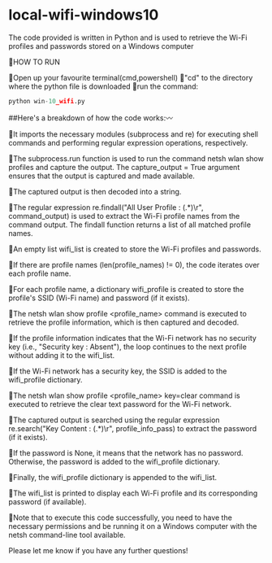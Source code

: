 # local-wifi-windows10
The code provided is written in Python and is used to retrieve the Wi-Fi profiles and passwords stored on a Windows computer 


:red_circle:HOW TO RUN

:white_square_button:Open up your favourite terminal(cmd,powershell)
:white_square_button:"cd" to the directory where the python file is downloaded
:white_square_button:run the command:
```python
python win-10_wifi.py
```


##Here's a breakdown of how the code works::wavy_dash:

:small_blue_diamond:It imports the necessary modules (subprocess and re) for executing shell commands and performing regular expression operations, respectively.

:small_blue_diamond:The subprocess.run function is used to run the command netsh wlan show profiles and capture the output. The capture_output = True argument ensures that the output is captured and made available.

:small_blue_diamond:The captured output is then decoded into a string.

:small_blue_diamond:The regular expression re.findall("All User Profile : (.*)\r", command_output) is used to extract the Wi-Fi profile names from the command output. The findall function returns a list of all matched profile names.

:small_blue_diamond:An empty list wifi_list is created to store the Wi-Fi profiles and passwords.

:small_blue_diamond:If there are profile names (len(profile_names) != 0), the code iterates over each profile name.

:small_blue_diamond:For each profile name, a dictionary wifi_profile is created to store the profile's SSID (Wi-Fi name) and password (if it exists).

:small_blue_diamond:The netsh wlan show profile <profile_name> command is executed to retrieve the profile information, which is then captured and decoded.

:small_blue_diamond:If the profile information indicates that the Wi-Fi network has no security key (i.e., "Security key : Absent"), the loop continues to the next profile without adding it to the wifi_list.

:small_blue_diamond:If the Wi-Fi network has a security key, the SSID is added to the wifi_profile dictionary.

:small_blue_diamond:The netsh wlan show profile <profile_name> key=clear command is executed to retrieve the clear text password for the Wi-Fi network.

:small_blue_diamond:The captured output is searched using the regular expression re.search("Key Content : (.*)\r", profile_info_pass) to extract the password (if it exists).

:small_blue_diamond:If the password is None, it means that the network has no password. Otherwise, the password is added to the wifi_profile dictionary.

:small_blue_diamond:Finally, the wifi_profile dictionary is appended to the wifi_list.

:small_blue_diamond:The wifi_list is printed to display each Wi-Fi profile and its corresponding password (if available).

:red_circle:Note that to execute this code successfully, you need to have the necessary permissions and be running it on a Windows computer with the netsh command-line tool available.

Please let me know if you have any further questions!


